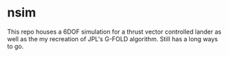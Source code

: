 # nsim

This repo houses a 6DOF simulation for a thrust vector controlled lander as well as the my recreation of JPL's G-FOLD
algorithm. Still has a long ways to go.
